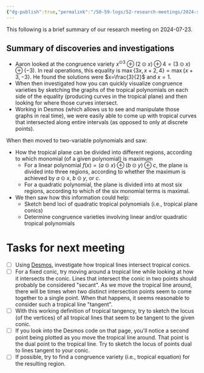 ```yaml
---
{"dg-publish":true,"permalink":"/50-59-logs/52-research-meetings/2024-summer/reu-meeting-2024-07-23/","updated":"2024-07-26T12:48:10-07:00"}
---
```


This following is a brief summary of our research meeting on 2024-07-23.

## Summary of discoveries and investigations

- Aaron looked at the congruence variety $x^{\odot 3}\oplus (2\odot x)\oplus 4=(3\odot x)\oplus(-3)$. In real operations, this equality is $\max\{3x, x+2, 4\}=\max\{x+3,-3\}$. He found the solutions were $x=\frac{3}{2}$ and $x=1$.
-  When then investigated how you can quickly visualize congruence varieties by sketching the graphs of the tropical polynomials on each side of the equality (producing curves in the tropical plane) and then looking for where those curves intersect.
- Working in Desmos (which allows us to see and manipulate those graphs in real time), we were easily able to come up with tropical curves that intersected along entire intervals (as opposed to only at discrete points).
  
When then moved to two-variable polynomials and saw:
- How the tropical plane can be divided into different regions, according to which monomial (of a given polynomial) is maximum
	- For a linear polynomial $f(x)=(a\odot x)\oplus (b\odot y)\oplus c$, the plane is divided into three regions, according to whether the maximum is achieved by $a\odot x$, $b\odot y$, or $c$.
	- For a quadratic polynomial, the plane is divided into at most six regions, according to which of the six monomial terms is maximal.
- We then saw how this information could help:
	- Sketch bend loci of quadratic tropical polynomials (i.e., tropical plane conics)
	- Determine congruence varieties involving linear and/or quadratic tropical polynomials


# Tasks for next meeting

- [ ] Using [Desmos](https://www.desmos.com/calculator/mkaf5lwrbt), investigate how tropical lines intersect tropical conics.
- [ ] For a fixed conic, try moving around a tropical line while looking at how it intersects the conic. Lines that intersect the conic in two points should probably be considered "secant". As we move the tropical line around, there will be times when two distinct intersection points seem to come together to a single point. When that happens, it seems reasonable to consider such a tropical line "tangent".
- [ ] With this working definition of tropical tangency, try to sketch the locus (of the vertices) of all tropical lines that seem to be tangent to the given conic.
- [ ] If you look into the Desmos code on that page, you'll notice a second point being plotted as you move the tropical line around. That point is the dual point to the tropical line. Try to sketch the locus of points dual to lines tangent to your conic.
- [ ] If possible, try to find a congruence variety (i.e., tropical equation) for the resulting region.